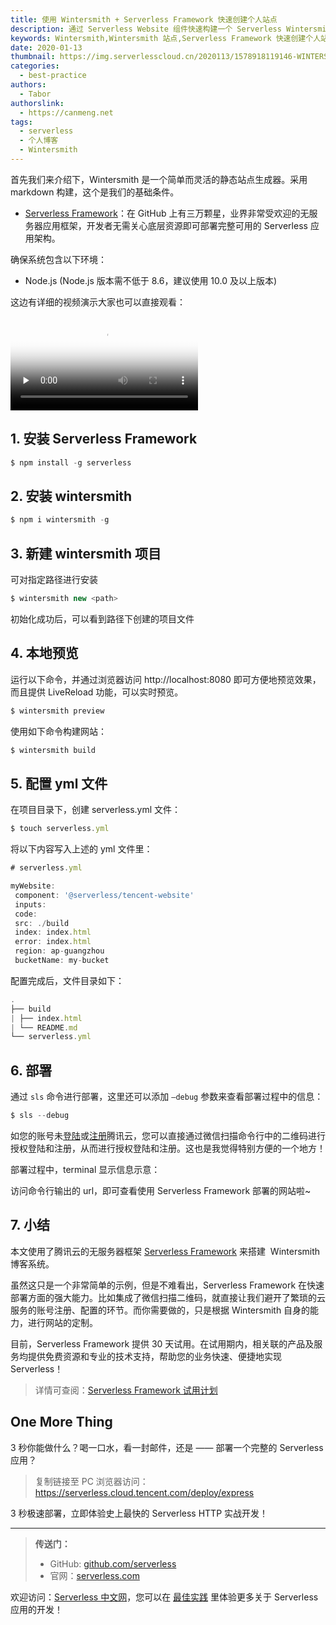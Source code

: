 ```yaml
---
title: 使用 Wintersmith + Serverless Framework 快速创建个人站点
description: 通过 Serverless Website 组件快速构建一个 Serverless Wintersmith 个人站点。
keywords: Wintersmith,Wintersmith 站点,Serverless Framework 快速创建个人站点
date: 2020-01-13
thumbnail: https://img.serverlesscloud.cn/2020113/1578918119146-WINTERS.png
categories:
  - best-practice
authors:
  - Tabor
authorslink:
  - https://canmeng.net
tags:
  - serverless
  - 个人博客
  - Wintersmith
---
```

首先我们来介绍下，Wintersmith 是一个简单而灵活的静态站点生成器。采用 markdown 构建，这个是我们的基础条件。

- [Serverless Framework](https://github.com/serverless/serverless/blob/master/README_CN.md)：在 GitHub 上有三万颗星，业界非常受欢迎的无服务器应用框架，开发者无需关心底层资源即可部署完整可用的 Serverless 应用架构。

确保系统包含以下环境：

- Node.js (Node.js 版本需不低于 8.6，建议使用 10.0 及以上版本)

这边有详细的视频演示大家也可以直接观看：

<video id="video" controls="" preload="none" poster="https://img.serverlesscloud.cn/2020113/1578918119146-WINTERS.png">
<source id="mp4" src="https://serverlessimg-1253970226.cos.ap-chengdu.myqcloud.com/video/win.mp4">
</video>

## 1. 安装 Serverless Framework

```js
$ npm install -g serverless
```

## 2. 安装 wintersmith

```js
$ npm i wintersmith -g
```

## 3. 新建 wintersmith 项目

可对指定路径进行安装

```js
$ wintersmith new <path>
```

初始化成功后，可以看到路径下创建的项目文件

## 4. 本地预览

运行以下命令，并通过浏览器访问 http://localhost:8080 即可方便地预览效果，而且提供 LiveReload 功能，可以实时预览。

```js
$ wintersmith preview
```

使用如下命令构建网站：

```js
$ wintersmith build
```

## 5. 配置 yml 文件

在项目目录下，创建 serverless.yml 文件：

```js
$ touch serverless.yml
```

将以下内容写入上述的 yml 文件里：

```js
# serverless.yml

myWebsite:
 component: '@serverless/tencent-website'
 inputs:
 code:
 src: ./build
 index: index.html
 error: index.html
 region: ap-guangzhou
 bucketName: my-bucket
```

配置完成后，文件目录如下：

```js
.
├── build
| ├── index.html
| └── README.md
└── serverless.yml
```

## 6. 部署

通过 `sls` 命令进行部署，这里还可以添加 `–debug` 参数来查看部署过程中的信息：

```js
$ sls --debug
```

如您的账号未[登陆](https://cloud.tencent.com/login)或[注册](https://cloud.tencent.com/register)腾讯云，您可以直接通过微信扫描命令行中的二维码进行授权登陆和注册，从而进行授权登陆和注册。这也是我觉得特别方便的一个地方！

部署过程中，terminal 显示信息示意：

访问命令行输出的 url，即可查看使用 Serverless Framework 部署的网站啦~

## 7. 小结

本文使用了腾讯云的无服务器框架 [Serverless Framework](https://cloud.tencent.com/product/sf) 来搭建  Wintersmith 博客系统。

虽然这只是一个非常简单的示例，但是不难看出，Serverless Framework 在快速部署方面的强大能力。比如集成了微信扫描二维码，就直接让我们避开了繁琐的云服务的账号注册、配置的环节。而你需要做的，只是根据 Wintersmith 自身的能力，进行网站的定制。

目前，Serverless Framework 提供 30 天试用。在试用期内，相关联的产品及服务均提供免费资源和专业的技术支持，帮助您的业务快速、便捷地实现 Serverless！

> 详情可查阅：[Serverless Framework 试用计划](https://cloud.tencent.com/document/product/1154/38792)

## One More Thing
<div id='scf-deploy-iframe-or-md'><div><p>3 秒你能做什么？喝一口水，看一封邮件，还是 —— 部署一个完整的 Serverless 应用？</p><blockquote><p>复制链接至 PC 浏览器访问：<a href="https://serverless.cloud.tencent.com/deploy/express">https://serverless.cloud.tencent.com/deploy/express</a></p></blockquote><p>3 秒极速部署，立即体验史上最快的 Serverless HTTP 实战开发！</p></div></div>

---

> **传送门：**
> - GitHub: [github.com/serverless](https://github.com/serverless/serverless/blob/master/README_CN.md) 
> - 官网：[serverless.com](https://serverless.com/)

欢迎访问：[Serverless 中文网](https://serverlesscloud.cn/)，您可以在 [最佳实践](https://serverlesscloud.cn/best-practice) 里体验更多关于 Serverless 应用的开发！
